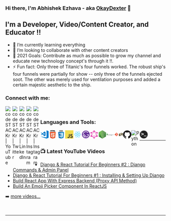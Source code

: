 ### Hi there, I'm Abhishek Ezhava - aka [OkayDexter][youtube] 👋

## I'm a Developer, Video/Content Creator, and Educator !!

- 🔭 I’m currently learning everything 
- 👯 I’m looking to collaborate with other content creators
- 🥅 2021 Goals: Contribute as much as possible to grow my channel and educate new technology concept's through it !!.
- ⚡ Fun fact: Only three of Titanic's four funnels worked. The robust ship's four funnels were partially for show -- only three of the funnels ejected soot. The other was merely used for ventilation purposes and added a certain majestic aesthetic to the ship.

### Connect with me:

[<img align="left" alt="codeSTACKr | YouTube" width="22px" src="https://cdn.jsdelivr.net/npm/simple-icons@v3/icons/youtube.svg" />][youtube]
[<img align="left" alt="codeSTACKr | Twitter" width="22px" src="https://cdn.jsdelivr.net/npm/simple-icons@v3/icons/twitter.svg" />][twitter]
[<img align="left" alt="codeSTACKr | LinkedIn" width="22px" src="https://cdn.jsdelivr.net/npm/simple-icons@v3/icons/linkedin.svg" />][linkedin]
[<img align="left" alt="codeSTACKr | Instagram" width="22px" src="https://cdn.jsdelivr.net/npm/simple-icons@v3/icons/instagram.svg" />][instagram]
[<img align="left" alt="codeSTACKr | Instagram" width="22px" src="https://cdn.jsdelivr.net/npm/simple-icons@v3/icons/reddit.svg" />][reddit]

<br />

### Languages and Tools:

<img align="left" alt="Visual Studio Code" width="26px" src="https://raw.githubusercontent.com/github/explore/80688e429a7d4ef2fca1e82350fe8e3517d3494d/topics/visual-studio-code/visual-studio-code.png" />
<img align="left" alt="HTML5" width="26px" src="https://raw.githubusercontent.com/github/explore/80688e429a7d4ef2fca1e82350fe8e3517d3494d/topics/html/html.png" />
<img align="left" alt="CSS3" width="26px" src="https://raw.githubusercontent.com/github/explore/80688e429a7d4ef2fca1e82350fe8e3517d3494d/topics/css/css.png" />
<img align="left" alt="JavaScript" width="26px" src="https://raw.githubusercontent.com/github/explore/80688e429a7d4ef2fca1e82350fe8e3517d3494d/topics/javascript/javascript.png" />
<img align="left" alt="React" width="26px" src="https://raw.githubusercontent.com/github/explore/80688e429a7d4ef2fca1e82350fe8e3517d3494d/topics/react/react.png" />
<img align="left" alt="Gatsby" width="26px" src="https://raw.githubusercontent.com/github/explore/e94815998e4e0713912fed477a1f346ec04c3da2/topics/gatsby/gatsby.png" />
<img align="left" alt="GraphQL" width="26px" src="https://raw.githubusercontent.com/github/explore/80688e429a7d4ef2fca1e82350fe8e3517d3494d/topics/graphql/graphql.png" />
<img align="left" alt="Node.js" width="26px" src="https://raw.githubusercontent.com/github/explore/80688e429a7d4ef2fca1e82350fe8e3517d3494d/topics/nodejs/nodejs.png" />
<img align="left" alt="MongoDB" width="26px" src="https://raw.githubusercontent.com/github/explore/80688e429a7d4ef2fca1e82350fe8e3517d3494d/topics/mongodb/mongodb.png" />
<img align="left" alt="Git" width="26px" src="https://raw.githubusercontent.com/github/explore/80688e429a7d4ef2fca1e82350fe8e3517d3494d/topics/git/git.png" />
<img align="left" alt="GitHub" width="26px" src="https://raw.githubusercontent.com/github/explore/78df643247d429f6cc873026c0622819ad797942/topics/github/github.png" />
<img align="left" alt="Python" width="26px" src="https://user-images.githubusercontent.com/29656920/97880882-b4e93d00-1d47-11eb-9708-d4e6afeecd37.png"/>
<img align="left" alt="Terminal" width="26px" src="https://raw.githubusercontent.com/github/explore/80688e429a7d4ef2fca1e82350fe8e3517d3494d/topics/terminal/terminal.png" />

<br />

---

### 📺 Latest YouTube Videos

<!-- YOUTUBE:START -->
- [Django & React Tutorial For Beginners #2 : Django Commands & Admin Panel](https://youtu.be/4qrN4yRQ_LU)
- [Django & React Tutorial For Beginners #1 : Installing & Setting Up Django](https://youtu.be/6ddkEW0XqS8)
- [Build React App With Express Backend (Proxy API Method)](https://youtu.be/UABrCCp85fo)
- [Build An Emoji Picker Component In ReactJS](https://youtu.be/7U-5bAcXW1U)
<!-- YOUTUBE:END -->

➡️ [more videos...](https://youtube.com/okaydexter)

<br/>

---

[twitter]: https://twitter.com/techstud101
[youtube]: https://youtube.com/okaydexter
[instagram]: https://instagram.com/okaydexter
[linkedin]: https://linkedin.com/in/abhishek-ezhava
[reddit]:https://www.reddit.com/user/okaydexter
[reactplaylist]: https://www.youtube.com/watch?v=kjg0ZUDjRmQ&list=PL6yy_CdpgQmWEx71ep0qF3IqlPA0Qv1S4

